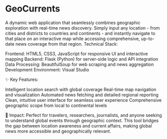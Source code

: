 # GeoCurrents
A dynamic web application that seamlessly combines geographic exploration with real-time news discovery. Simply input any location - from cities and districts to countries and continents - and instantly navigate to that place on an interactive map while accessing comprehensive, up-to-date news coverage from that region.
Technical Stack:

Frontend: HTML5, CSS3, JavaScript for responsive UI and interactive mapping
Backend: Flask (Python) for server-side logic and API integration
Data Processing: BeautifulSoup for web scraping and news aggregation
Development Environment: Visual Studio

✨ Key Features:

Intelligent location search with global coverage
Real-time map navigation and visualization
Automated news fetching and detailed regional reporting
Clean, intuitive user interface for seamless user experience
Comprehensive geographic scope from local to continental levels

🎯 Impact:
Perfect for travelers, researchers, journalists, and anyone seeking to understand global events through geographic context. This tool bridges the gap between location awareness and current affairs, making global news more accessible and geographically relevant.
